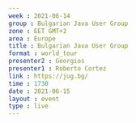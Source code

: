 ```yaml
---
week : 2021-06-14
group : Bulgarian Java User Group
zone : EET GMT+2
area : Europe
title : Bulgarian Java User Group
format : world_tour
presenter2 : Georgios
presenter1 : Roberto Cortez
link : https://jug.bg/
time : 1730
date : 2021-06-15
layout : event
type : live
---
```

